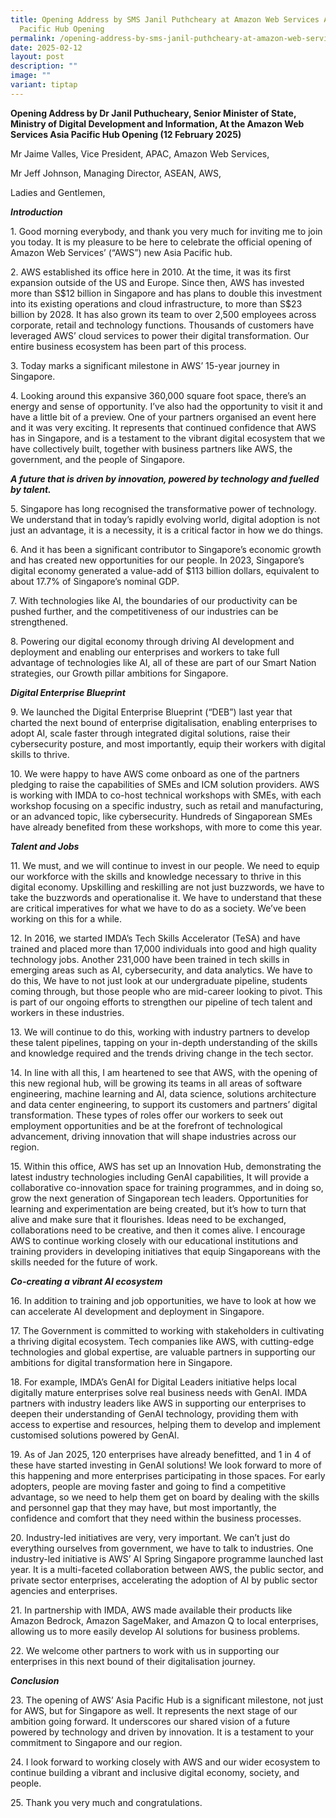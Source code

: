 ```yaml
---
title: Opening Address by SMS Janil Puthcheary at Amazon Web Services Asia
  Pacific Hub Opening
permalink: /opening-address-by-sms-janil-puthcheary-at-amazon-web-services-asia-pacific-hub-opening/
date: 2025-02-12
layout: post
description: ""
image: ""
variant: tiptap
---
```

<p><strong>Opening Address by Dr Janil Puthucheary, Senior Minister of State, Ministry of Digital Development and Information, At the Amazon Web Services Asia Pacific Hub Opening (12 February 2025)</strong>
</p>
<p>Mr Jaime Valles, Vice President, APAC, Amazon Web Services,</p>
<p>Mr Jeff Johnson, Managing Director, ASEAN, AWS,</p>
<p>Ladies and Gentlemen,</p>
<p><strong><em>Introduction</em></strong>
</p>
<p>1. Good morning everybody, and thank you very much for inviting me to
join you today. It is my pleasure to be here to celebrate the official
opening of Amazon Web Services’ (“AWS”) new Asia Pacific hub.</p>
<p>2. AWS established its office here in 2010. At the time, it was its first
expansion outside of the US and Europe. Since then, AWS has invested more
than S$12 billion in Singapore and has plans to double this investment
into its existing operations and cloud infrastructure, to more than S$23
billion by 2028. It has also grown its team to over 2,500 employees across
corporate, retail and technology functions. Thousands of customers have
leveraged AWS’ cloud services to power their digital transformation. Our
entire business ecosystem has been part of this process.</p>
<p>3. Today marks a significant milestone in AWS’ 15-year journey in Singapore.</p>
<p>4. Looking around this expansive 360,000 square foot space, there’s an
energy and sense of opportunity. I’ve also had the opportunity to visit
it and have a little bit of a preview. One of your partners organised an
event here and it was very exciting. It represents that continued confidence
that AWS has in Singapore, and is a testament to the vibrant digital ecosystem
that we have collectively built, together with business partners like AWS,
the government, and the people of Singapore.</p>
<p><strong><em>A future that is driven by innovation, powered by technology and fuelled by talent.</em></strong>
</p>
<p>5. Singapore has long recognised the transformative power of technology.
We understand that in today’s rapidly evolving world, digital adoption
is not just an advantage, it is a necessity, it is a critical factor in
how we do things.</p>
<p>6. And it has been a significant contributor to Singapore’s economic growth
and has created new opportunities for our people. In 2023, Singapore’s
digital economy generated a value-add of $113 billion dollars, equivalent
to about 17.7% of Singapore’s nominal GDP.</p>
<p>7. With technologies like AI, the boundaries of our productivity can be
pushed further, and the competitiveness of our industries can be strengthened.</p>
<p>8. Powering our digital economy through driving AI development and deployment
and enabling our enterprises and workers to take full advantage of technologies
like AI, all of these are part of our Smart Nation strategies, our Growth
pillar ambitions for Singapore.</p>
<p><strong><em>Digital Enterprise Blueprint</em></strong>
</p>
<p>9. We launched the Digital Enterprise Blueprint (“DEB”) last year that
charted the next bound of enterprise digitalisation, enabling enterprises
to adopt AI, scale faster through integrated digital solutions, raise their
cybersecurity posture, and most importantly, equip their workers with digital
skills to thrive.</p>
<p>10. We were happy to have AWS come onboard as one of the partners pledging
to raise the capabilities of SMEs and ICM solution providers. AWS is working
with IMDA to co-host technical workshops with SMEs, with each workshop
focusing on a specific industry, such as retail and manufacturing, or an
advanced topic, like cybersecurity. Hundreds of Singaporean SMEs have already
benefited from these workshops, with more to come this year.</p>
<p><strong><em>Talent and Jobs</em></strong>
</p>
<p>11. We must, and we will continue to invest in our people. We need to
equip our workforce with the skills and knowledge necessary to thrive in
this digital economy. Upskilling and reskilling are not just buzzwords,
we have to take the buzzwords and operationalise it. We have to understand
that these are critical imperatives for what we have to do as a society.
We’ve been working on this for a while.</p>
<p>12. In 2016, we started IMDA’s Tech Skills Accelerator (TeSA) and have
trained and placed more than 17,000 individuals into good and high quality
technology jobs. Another 231,000 have been trained in tech skills in emerging
areas such as AI, cybersecurity, and data analytics. We have to do this,
We have to not just look at our undergraduate pipeline, students coming
through, but those people who are mid-career looking to pivot. This is
part of our ongoing efforts to strengthen our pipeline of tech talent and
workers in these industries.</p>
<p>13. We will continue to do this, working with industry partners to develop
these talent pipelines, tapping on your in-depth understanding of the skills
and knowledge required and the trends driving change in the tech sector.</p>
<p>14. In line with all this, I am heartened to see that AWS, with the opening
of this new regional hub, will be growing its teams in all areas of software
engineering, machine learning and AI, data science, solutions architecture
and data center engineering, to support its customers and partners’ digital
transformation. These types of roles offer our workers to seek out employment
opportunities and be at the forefront of technological advancement, driving
innovation that will shape industries across our region.</p>
<p>15. Within this office, AWS has set up an Innovation Hub, demonstrating
the latest industry technologies including GenAI capabilities, It will
provide a collaborative co-innovation space for training programmes, and
in doing so, grow the next generation of Singaporean tech leaders. Opportunities
for learning and experimentation are being created, but it’s how to turn
that alive and make sure that it flourishes. Ideas need to be exchanged,
collaborations need to be creative, and then it comes alive. I encourage
AWS to continue working closely with our educational institutions and training
providers in developing initiatives that equip Singaporeans with the skills
needed for the future of work.</p>
<p><strong><em>Co-creating a vibrant AI ecosystem</em></strong>
</p>
<p>16. In addition to training and job opportunities, we have to look at
how we can accelerate AI development and deployment in Singapore.</p>
<p>17. The Government is committed to working with stakeholders in cultivating
a thriving digital ecosystem. Tech companies like AWS, with cutting-edge
technologies and global expertise, are valuable partners in supporting
our ambitions for digital transformation here in Singapore.</p>
<p>18. For example, IMDA’s GenAI for Digital Leaders initiative helps local
digitally mature enterprises solve real business needs with GenAI. IMDA
partners with industry leaders like AWS in supporting our enterprises to
deepen their understanding of GenAI technology, providing them with access
to expertise and resources, helping them to develop and implement customised
solutions powered by GenAI.</p>
<p>19. As of Jan 2025, 120 enterprises have already benefitted, and 1 in
4 of these have started investing in GenAI solutions! We look forward to
more of this happening and more enterprises participating in those spaces.
For early adopters, people are moving faster and going to find a competitive
advantage, so we need to help them get on board by dealing with the skills
and personnel gap that they may have, but most importantly, the confidence
and comfort that they need within the business processes.</p>
<p>20. Industry-led initiatives are very, very important. We can’t just do
everything ourselves from government, we have to talk to industries. One
industry-led initiative is AWS’ AI Spring Singapore programme launched
last year. It is a multi-faceted collaboration between AWS, the public
sector, and private sector enterprises, accelerating the adoption of AI
by public sector agencies and enterprises.</p>
<p>21. In partnership with IMDA, AWS made available their products like Amazon
Bedrock, Amazon SageMaker, and Amazon Q to local enterprises, allowing
us to more easily develop AI solutions for business problems.</p>
<p>22. We welcome other partners to work with us in supporting our enterprises
in this next bound of their digitalisation journey.</p>
<p><strong><em>Conclusion</em></strong>
</p>
<p>23. The opening of AWS’ Asia Pacific Hub is a significant milestone, not
just for AWS, but for Singapore as well. It represents the next stage of
our ambition going forward. It underscores our shared vision of a future
powered by technology and driven by innovation. It is a testament to your
commitment to Singapore and our region.</p>
<p>24. I look forward to working closely with AWS and our wider ecosystem
to continue building a vibrant and inclusive digital economy, society,
and people.</p>
<p>25. Thank you very much and congratulations.</p>